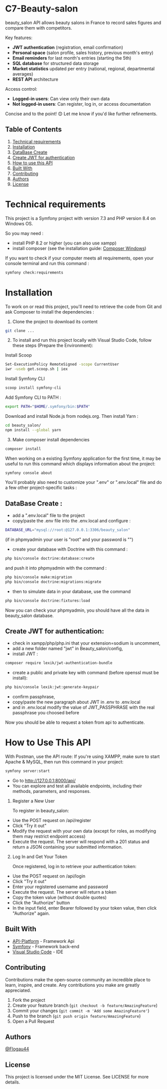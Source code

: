 # C7-Beauty-salon

beauty_salon API allows beauty salons in France to record sales figures and compare them with competitors.

Key features:

-   **JWT authentication** (registration, email confirmation)
-   **Personal space** (salon profile, sales history, previous month's entry)
-   **Email reminders** for last month's entries (starting the 5th)
-   **SQL database** for structured data storage
-   **Market statistics** updated per entry (national, regional, departmental averages)
-   **REST API** architecture

Access control:

-   **Logged-in users**: Can view only their own data
-   **Not logged-in users**: Can register, log in, or access documentation

Concise and to the point! 😊 Let me know if you'd like further refinements.

## Table of Contents

1. [Technical requirements](#Technicalrequirements)
2. [Installation](#installation)
3. [DataBase Create](#dataBase-create)
4. [Create JWT for authentication](#create-JWT-for-authentication)
5. [How to use this API](#how-to-use-this-api)
6. [Built With](#built-with)
7. [Contributing](#contributing)
8. [Authors](#authors)
9. [License](#license)

# Technical requirements

This project is a Symfony project with version 7.3 and PHP version 8.4 on Windows OS.

So you may need :

-   install PHP 8.2 or higher (you can also use xampp)
-   install composer (see the installation guide: [Composer Windows](hhttps://getcomposer.org/doc/00-intro.md#installation-windows))

If you want to check if your computer meets all requirements, open your console terminal and run this command :

```bash
symfony check:requirements
```

# Installation

To work on or read this project, you'll need to retrieve the code from Git and ask Composer to install the dependencies :

1. Clone the project to download its content

```bash
git clone ...
```

2. To install and run this project locally with Visual Studio Code, follow these steps (Prepare the Environment):

Install Scoop

```bash
Set-ExecutionPolicy RemoteSigned -scope CurrentUser
iwr -useb get.scoop.sh | iex
```

Install Symfony CLI

```bash
scoop install symfony-cli
```

Add Symfony CLI to PATH :

```bash
export PATH="$HOME/.symfony/bin:$PATH"
```

Download and install Node.js from nodejs.org. Then install Yarn :

```bash
cd beauty_salon/
npm install --global yarn
```

3. Make composer install dependencies

```bash
composer install
```

When working on a existing Symfony application for the first time, it may be useful to run this command which displays information about the project:

```bash
symfony console about
```

You'll probably also need to customize your ".env" or ".env.local" file and do a few other project-specific tasks :

## DataBase Create :

-   add a ".env.local" file to the project
-   copy/paste the .env file into the .env.local and configure :

```bash
DATABASE_URL="mysql://root:@127.0.0.1:3306/beauty_salon"
```

(if in phpmyadmin your user is "root" and your password is "")

-   create your database with Doctrine with this command :

```bash
php bin/console doctrine:database:create
```

and push it into phpmyadmin with the command :

```bash
php bin/console make:migration
php bin/console doctrine:migrations:migrate
```

-   then to simulate data in your database, use the command

```bash
php bin/console doctrine:fixtures:load
```

Now you can check your phpmyadmin, you should have all the data in beauty_salon database.

## Create JWT for authentication:

-   check in xampp/php/php.ini that your extension=sodium is uncomment,
-   add a new folder named "jwt" in Beauty_salon/config,
-   install JWT :

```bash
composer require lexik/jwt-authentication-bundle
```

-   create a public and private key with command (before openssl must be install):

```bash
php bin/console lexik:jwt:generate-keypair
```

-   confirm passphrase,
-   copy/paste the new paragraph about JWT in .env to .env.local
-   and in .env.local modify the value of JWT_PASSPHRASE with the real passphrase you choosed before

Now you should be able to request a token from api to authenticate.

# How to Use This API

With Postman, use the API route:
If you're using XAMPP, make sure to start Apache & MySQL, then run this command in your project:

```bash
symfony server:start
```

-   Go to http://127.0.0.1:8000/api/
-   You can explore and test all available endpoints, including their methods, parameters, and responses.

1. Register a New User

    To register in beauty_salon:

-   Use the POST request on /api/register
-   Click "Try it out"
-   Modify the request with your own data (except for roles, as modifying them may restrict endpoint access)
-   Execute the request. The server will respond with a 201 status and return a JSON containing your submitted information.

2. Log In and Get Your Token

    Once registered, log in to retrieve your authentication token:

-   Use the POST request on /api/login
-   Click "Try it out"
-   Enter your registered username and password
-   Execute the request. The server will return a token
-   Copy the token value (without double quotes)
-   Click the "Authorize" button
-   In the input field, enter Bearer followed by your token value, then click "Authorize" again.

## Built With

-   [API-Platform](https://api-platform.com/) - Framework Api
-   [Symfony](https://symfony.com/) - Framework back-end
-   [Visual Studio Code](https://code.visualstudio.com/) - IDE

## Contributing

Contributions make the open-source community an incredible place to learn, inspire, and create. Any contributions you make are greatly appreciated.

1. Fork the project
2. Create your feature branch (`git checkout -b feature/AmazingFeature`)
3. Commit your changes (`git commit -m 'Add some AmazingFeature'`)
4. Push to the branch (`git push origin feature/AmazingFeature`)
5. Open a Pull Request

## Authors

[@Flogau44](https://github.com/Flogau44)

## License

This project is licensed under the MIT License. See LICENSE for more details.
